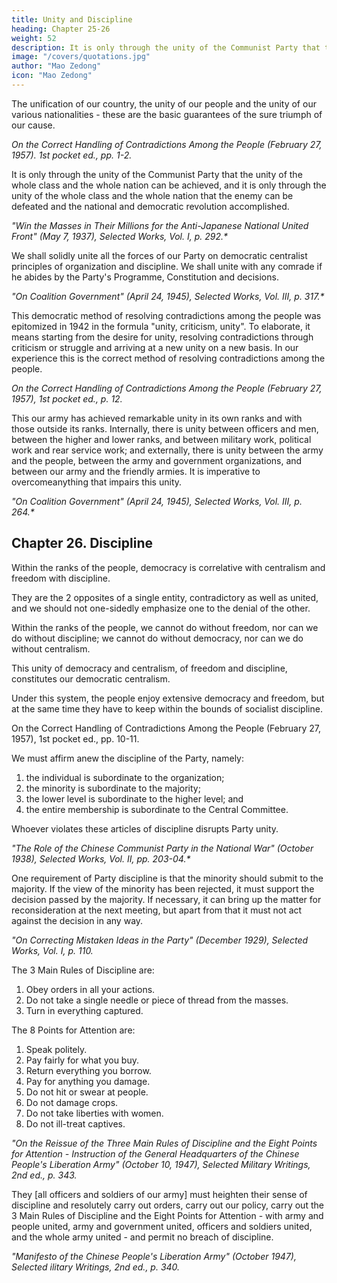 ```yaml
---
title: Unity and Discipline
heading: Chapter 25-26
weight: 52
description: It is only through the unity of the Communist Party that the unity of the whole class and nation can be achieved
image: "/covers/quotations.jpg"
author: "Mao Zedong"
icon: "Mao Zedong"
---
```




The unification of our country, the unity of our people and the unity of our various nationalities - these are the basic guarantees of the sure triumph of our cause.

<cite>On the Correct Handling of Contradictions Among the People (February 27, 1957). 1st pocket ed., pp. 1-2.</cite>


It is only through the unity of the Communist Party that the unity of the whole class and the whole nation can be achieved, and it is only through the unity of the whole class and the whole nation that the enemy can be defeated and the national and democratic revolution accomplished.

<cite>"Win the Masses in Their Millions for the Anti-Japanese National United Front" (May 7, 1937), Selected Works, Vol. I, p. 292.*</cite>



We shall solidly unite all the forces of our Party on democratic centralist principles of organization and discipline. We shall unite with any comrade if he abides by the Party's Programme, Constitution and decisions.


<cite>"On Coalition Government" (April 24, 1945), Selected Works, Vol. III, p. 317.*</cite>


This democratic method of resolving contradictions among the people was epitomized in 1942 in the formula "unity, criticism, unity". To elaborate, it means starting from the desire for unity, resolving contradictions through criticism or struggle and arriving at a new unity on a new basis. In our experience this is the correct method of resolving contradictions among the people.

<cite>On the Correct Handling of Contradictions Among the People (February 27, 1957), 1st pocket ed., p. 12.</cite>


This our army has achieved remarkable unity in its own ranks and with those outside its ranks. Internally, there is unity between officers and men, between the higher and lower ranks, and between military work, political work and rear service work; and externally, there is unity between the army and the people, between the army and government organizations, and between our army and the friendly armies. It is imperative to overcomeanything that impairs this unity.

<cite>"On Coalition Government" (April 24, 1945), Selected Works, Vol. III, p. 264.*</cite>



## Chapter 26. Discipline

Within the ranks of the people, democracy is correlative with centralism and freedom with discipline. 

They are the 2 opposites of a single entity, contradictory as well as united, and we should not one-sidedly emphasize one to the denial of the other. 

Within the ranks of the people, we cannot do without freedom, nor can we do without discipline; we cannot do without democracy, nor can we do without centralism. 

This unity of democracy and centralism, of freedom and discipline, constitutes our democratic centralism.

Under this system, the people enjoy extensive democracy and freedom, but at the same time they have to keep within the bounds of socialist discipline.

On the Correct Handling of Contradictions Among the People (February 27, 1957), 1st pocket ed., pp. 10-11.

We must affirm anew the discipline of the Party, namely:

1. the individual is subordinate to the organization;
2. the minority is subordinate to the majority;
3. the lower level is subordinate to the higher level; and
4. the entire membership is subordinate to the Central Committee.

Whoever violates these articles of discipline disrupts Party unity.

<cite>"The Role of the Chinese Communist Party in the National War" (October 1938), Selected Works, Vol. II, pp. 203-04.*</cite>


One requirement of Party discipline is that the minority should submit to the majority. If the view of the minority has been rejected, it must support the decision passed by the majority. If necessary, it can bring up the matter for reconsideration at the next meeting, but apart from that it must not act against the decision in any way.

<cite>"On Correcting Mistaken Ideas in the Party" (December 1929), Selected Works, Vol. I, p. 110.</cite>


The 3 Main Rules of Discipline are:

1. Obey orders in all your actions.
2. Do not take a single needle or piece of thread from the masses.
3. Turn in everything captured.

The 8 Points for Attention are:

1. Speak politely.
2. Pay fairly for what you buy.
3. Return everything you borrow.
4. Pay for anything you damage.
5. Do not hit or swear at people.
6. Do not damage crops.
7. Do not take liberties with women.
8. Do not ill-treat captives.

<cite>"On the Reissue of the Three Main Rules of Discipline and the Eight Points for Attention - Instruction of the General Headquarters of the Chinese People's Liberation Army" (October 10, 1947), Selected Military Writings, 2nd ed., p. 343.</cite>


They [all officers and soldiers of our army] must heighten their sense of discipline and resolutely carry out orders, carry out our policy, carry out the 3 Main Rules of Discipline and the Eight Points for Attention - with army and people united, army and government united, officers and soldiers united, and the whole army united - and permit no breach of discipline.

<cite>"Manifesto of the Chinese People's Liberation Army" (October 1947), Selected ilitary Writings, 2nd ed., p. 340.</cite>
